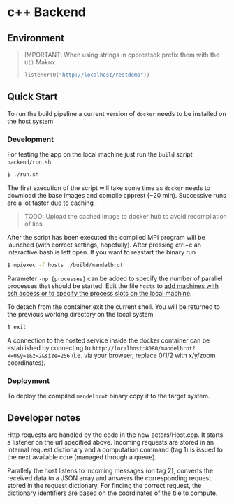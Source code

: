 # c++ Backend

## Environment

> IMPORTANT: When using strings in cpprestsdk prefix them with the `U()` Makro:
> ```cpp
>listener(U("http://localhost/restdemo"))
> ```

## Quick Start

To run the build pipeline a current version of `docker` needs to 
be installed on the host system

### Development

For testing the app on the local machine just run the `build` script `backend/run.sh`.

```bash
$ ./run.sh
```

The first execution of the script will take some time as `docker` needs to download the base images and compile cpprest (~20 min). Successive runs are a lot faster due to caching .
> TODO: Upload the cached image to docker hub to avoid recompilation of libs

After the script has been executed the compiled MPI program will be launched (with correct settings, hopefully). After pressing ctrl+c an interactive bash is left open. If you want to reastart the binary run

```bash
$ mpiexec -f hosts ./build/mandelbrot
```

Parameter `-np {processes}` can be added to specify the number of parallel processes that should be started. Edit the file `hosts` to [add machines with ssh access or to specify the process slots on the local machine](https://wiki.mpich.org/mpich/index.php/Using_the_Hydra_Process_Manager).

To detach from the container exit the current shell. You will be returned to the previous working directory on the local system

```bash
$ exit
```

A connection to the hosted service inside the docker container can be established by connecting to `http://localhost:8080/mandelbrot?x=0&y=1&z=2&size=256` (i.e. via your browser, replace 0/1/2 with x/y/zoom coordinates).

### Deployment

To deploy the compiled `mandelbrot` binary copy it to the target system.

## Developer notes

Http requests are handled by the code in the new actors/Host.cpp. It starts a listener on the url specified above. Incoming requests are stored in an internal request dictionary and a computation command (tag 1) is issued to the next available core (managed through a queue).

Parallely the host listens to incoming messages (on tag 2), converts the received data to a JSON array and answers the corresponding request stored in the request dictionary. For finding the correct request, the dictionary identifiers are based on the coordinates of the tile to compute.
